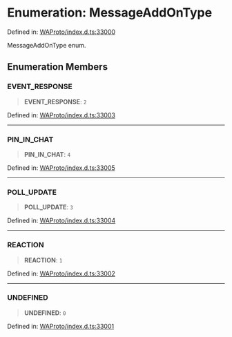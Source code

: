 # Enumeration: MessageAddOnType

Defined in: [WAProto/index.d.ts:33000](https://github.com/Fokusdotid/Baileys/blob/58a03b5a49cf326e1050515994499cb0bb76662f/WAProto/index.d.ts#L33000)

MessageAddOnType enum.

## Enumeration Members

### EVENT\_RESPONSE

> **EVENT\_RESPONSE**: `2`

Defined in: [WAProto/index.d.ts:33003](https://github.com/Fokusdotid/Baileys/blob/58a03b5a49cf326e1050515994499cb0bb76662f/WAProto/index.d.ts#L33003)

***

### PIN\_IN\_CHAT

> **PIN\_IN\_CHAT**: `4`

Defined in: [WAProto/index.d.ts:33005](https://github.com/Fokusdotid/Baileys/blob/58a03b5a49cf326e1050515994499cb0bb76662f/WAProto/index.d.ts#L33005)

***

### POLL\_UPDATE

> **POLL\_UPDATE**: `3`

Defined in: [WAProto/index.d.ts:33004](https://github.com/Fokusdotid/Baileys/blob/58a03b5a49cf326e1050515994499cb0bb76662f/WAProto/index.d.ts#L33004)

***

### REACTION

> **REACTION**: `1`

Defined in: [WAProto/index.d.ts:33002](https://github.com/Fokusdotid/Baileys/blob/58a03b5a49cf326e1050515994499cb0bb76662f/WAProto/index.d.ts#L33002)

***

### UNDEFINED

> **UNDEFINED**: `0`

Defined in: [WAProto/index.d.ts:33001](https://github.com/Fokusdotid/Baileys/blob/58a03b5a49cf326e1050515994499cb0bb76662f/WAProto/index.d.ts#L33001)
